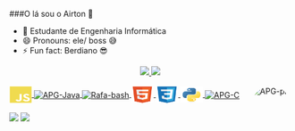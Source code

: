 ###O lá sou o Airton 👋

- 🌱 Estudante de Engenharia Informática
- 😄 Pronouns: ele/ boss 😅
- ⚡ Fun fact: Berdiano 😎

<div align="center">
  <a href="https://github.com/APG2000">
  <img height="180em" src="https://github-readme-stats.vercel.app/api?username=APG2000&show_icons=true&theme=dracula&include_all_commits=true&count_private=true"/>
  <img height="180em" src="https://github-readme-stats.vercel.app/api/top-langs/?username=APG2000&layout=compact&langs_count=7&theme=dracula"/>
</div>
  
  <div style="display: inline_block"><br>
  <img align="center" alt="APG-Js" height="30" width="40" src="https://raw.githubusercontent.com/devicons/devicon/master/icons/javascript/javascript-plain.svg">
  <img align="center" alt="APG-Java" height="30" width="40" src="https://cdn.jsdelivr.net/gh/devicons/devicon/icons/java/java-original.svg">
  <img align="center" alt="Rafa-bash" height="30" width="40" src="https://cdn.jsdelivr.net/gh/devicons/devicon/icons/bash/bash-original.svg">
  <img align="center" alt="APG-HTML" height="30" width="40" src="https://raw.githubusercontent.com/devicons/devicon/master/icons/html5/html5-original.svg">
  <img align="center" alt="APG-CSS" height="30" width="40" src="https://raw.githubusercontent.com/devicons/devicon/master/icons/css3/css3-original.svg">
  <img align="center" alt="APG-Python" height="30" width="40" src="https://raw.githubusercontent.com/devicons/devicon/master/icons/python/python-original.svg">
  <img align="center" alt="APG-C" height="30" width="40" src="https://cdn.jsdelivr.net/gh/devicons/devicon/icons/c/c-original.svg">
  <img align="right" alt="APG-pic" height="150" style="border-radius:50px;"src="https://c.tenor.com/UhggrmXbaGAAAAAC/discord-pfp-cool-discord-pfp.gif">
  
</div>
<div> 
  <br>
  <a href="https://www.instagram.com/_dovas_/" target="_blank"><img src="https://img.shields.io/badge/-Instagram-%23E4405F?style=for-the-badge&logo=instagram&logoColor=white" target="_blank"></a>
 	<a href="https://www.facebook.com/airton.moreira.940/" target="_blank"><img src="https://img.shields.io/badge/Facebook-1877F2?style=for-the-badge&logo=facebook&logoColor=white" target="_blank"></a>

</div>
  
